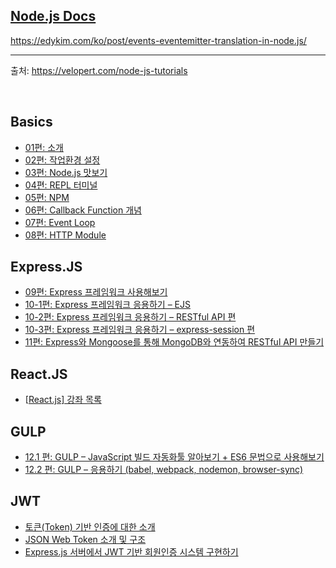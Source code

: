 ## [Node.js Docs](https://nodejs.org/api/documentation.html)

https://edykim.com/ko/post/events-eventemitter-translation-in-node.js/

---

출처: https://velopert.com/node-js-tutorials

<br>

## Basics

- [01편: 소개](https://velopert.com/133)
- [02편: 작업환경 설정](https://velopert.com/195)
- [03편: Node.js 맛보기](https://velopert.com/210)
- [04편: REPL 터미널](https://velopert.com/235)
- [05편: NPM](https://velopert.com/241)
- [06편: Callback Function 개념](https://velopert.com/255)
- [07편: Event Loop](https://velopert.com/267)
- [08편: HTTP Module](https://velopert.com/287)

## Express.JS

- [09편: Express 프레임워크 사용해보기](https://velopert.com/294)
- [10-1편: Express 프레임워크 응용하기 – EJS](https://velopert.com/379)
- [10-2편: Express 프레임워크 응용하기 – RESTful API 편](https://velopert.com/332)
- [10-3편: Express 프레임워크 응용하기 – express-session 편](https://velopert.com/406)
- [11편: Express와 Mongoose를 통해 MongoDB와 연동하여 RESTful API 만들기](https://velopert.com/594)

## React.JS

- [[React.js\] 강좌 목록](https://velopert.com/reactjs-tutorials)

## GULP

- [12.1 편: GULP – JavaScript 빌드 자동화툴 알아보기 + ES6 문법으로 사용해보기](https://velopert.com/1344)
- [12.2 편: GULP – 응용하기 (babel, webpack, nodemon, browser-sync)](https://velopert.com/1456)

## JWT

- [토큰(Token) 기반 인증에 대한 소개](https://velopert.com/2350)
- [JSON Web Token 소개 및 구조](https://velopert.com/2389)
- [Express.js 서버에서 JWT 기반 회원인증 시스템 구현하기](https://velopert.com/2448)